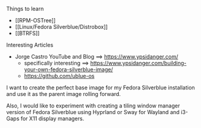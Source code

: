 Things to learn
- [[RPM-OSTree]]
- [[Linux/Fedora Silverblue/Distrobox]]
- [[BTRFS]]

Interesting Articles
- Jorge Castro YouTube and Blog ==> https://www.ypsidanger.com/
	- specifically interesting ==> https://www.ypsidanger.com/building-your-own-fedora-silverblue-image/
	- https://github.com/ublue-os



I want to create the perfect base image for my Fedora Silverblue installation and use it as the parent image rolling forward.

Also, I would like to experiment with creating a tiling window manager version of Fedora Silverblue using Hyprland or Sway for Wayland and i3-Gaps for X11 display managers.


